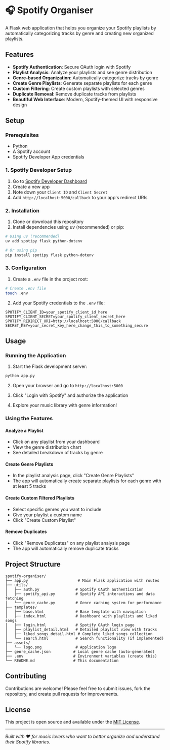 # 🎧 Spotify Organiser

A Flask web application that helps you organize your Spotify playlists by automatically categorizing tracks by genre and creating new organized playlists.

## Features

- **Spotify Authentication**: Secure OAuth login with Spotify
- **Playlist Analysis**: Analyze your playlists and see genre distribution
- **Genre-based Organization**: Automatically categorize tracks by genre
- **Create Genre Playlists**: Generate separate playlists for each genre
- **Custom Filtering**: Create custom playlists with selected genres
- **Duplicate Removal**: Remove duplicate tracks from playlists
- **Beautiful Web Interface**: Modern, Spotify-themed UI with responsive design

## Setup

### Prerequisites

- Python
- A Spotify account
- Spotify Developer App credentials

### 1. Spotify Developer Setup

1. Go to [Spotify Developer Dashboard](https://developer.spotify.com/dashboard/)
2. Create a new app
3. Note down your `Client ID` and `Client Secret`
4. Add `http://localhost:5000/callback` to your app's redirect URIs

### 2. Installation

1. Clone or download this repository
2. Install dependencies using uv (recommended) or pip:

```bash
# Using uv (recommended)
uv add spotipy flask python-dotenv

# Or using pip
pip install spotipy flask python-dotenv
```

### 3. Configuration

1. Create a `.env` file in the project root:

```bash
# Create .env file
touch .env
```

2. Add your Spotify credentials to the `.env` file:
```
SPOTIFY_CLIENT_ID=your_spotify_client_id_here
SPOTIFY_CLIENT_SECRET=your_spotify_client_secret_here
SPOTIFY_REDIRECT_URI=http://localhost:5000/callback
SECRET_KEY=your_secret_key_here_change_this_to_something_secure
```

## Usage

### Running the Application

1. Start the Flask development server:
```bash
python app.py
```

2. Open your browser and go to `http://localhost:5000`

3. Click "Login with Spotify" and authorize the application

4. Explore your music library with genre information!

### Using the Features

#### Analyze a Playlist
- Click on any playlist from your dashboard
- View the genre distribution chart
- See detailed breakdown of tracks by genre

#### Create Genre Playlists
- In the playlist analysis page, click "Create Genre Playlists"
- The app will automatically create separate playlists for each genre with at least 5 tracks

#### Create Custom Filtered Playlists
- Select specific genres you want to include
- Give your playlist a custom name
- Click "Create Custom Playlist"

#### Remove Duplicates
- Click "Remove Duplicates" on any playlist analysis page
- The app will automatically remove duplicate tracks

## Project Structure

```
spotify-organiser/
├── app.py                      # Main Flask application with routes
├── utils/
│   ├── auth.py                # Spotify OAuth authentication
│   ├── spotify_api.py         # Spotify API interactions and data fetching
│   └── genre_cache.py         # Genre caching system for performance
├── templates/
│   ├── base.html              # Base template with navigation
│   ├── index.html             # Dashboard with playlists and liked songs
│   ├── login.html             # Spotify OAuth login page
│   ├── playlist_detail.html   # Detailed playlist view with tracks
│   ├── liked_songs_detail.html # Complete liked songs collection
│   └── search.html            # Search functionality (if implemented)
├── assets/
│   └── logo.png               # Application logo
├── genre_cache.json          # Local genre cache (auto-generated)
├── .env                      # Environment variables (create this)
└── README.md                 # This documentation
```

## Contributing

Contributions are welcome! Please feel free to submit issues, fork the repository, and create pull requests for improvements.

## License

This project is open source and available under the [MIT License](LICENSE).

---

*Built with ❤️ for music lovers who want to better organize and understand their Spotify libraries.*